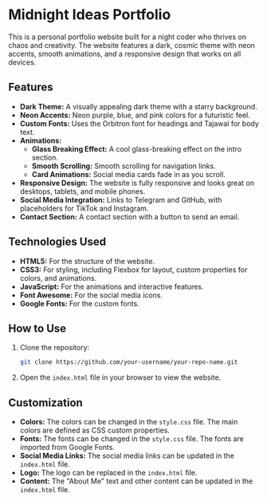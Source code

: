 # Midnight Ideas Portfolio

This is a personal portfolio website built for a night coder who thrives on chaos and creativity. The website features a dark, cosmic theme with neon accents, smooth animations, and a responsive design that works on all devices.

## Features

- **Dark Theme:** A visually appealing dark theme with a starry background.
- **Neon Accents:** Neon purple, blue, and pink colors for a futuristic feel.
- **Custom Fonts:** Uses the Orbitron font for headings and Tajawal for body text.
- **Animations:**
  - **Glass Breaking Effect:** A cool glass-breaking effect on the intro section.
  - **Smooth Scrolling:** Smooth scrolling for navigation links.
  - **Card Animations:** Social media cards fade in as you scroll.
- **Responsive Design:** The website is fully responsive and looks great on desktops, tablets, and mobile phones.
- **Social Media Integration:** Links to Telegram and GitHub, with placeholders for TikTok and Instagram.
- **Contact Section:** A contact section with a button to send an email.

## Technologies Used

- **HTML5:** For the structure of the website.
- **CSS3:** For styling, including Flexbox for layout, custom properties for colors, and animations.
- **JavaScript:** For the animations and interactive features.
- **Font Awesome:** For the social media icons.
- **Google Fonts:** For the custom fonts.

## How to Use

1. Clone the repository:
   ```bash
   git clone https://github.com/your-username/your-repo-name.git
   ```
2. Open the `index.html` file in your browser to view the website.

## Customization

- **Colors:** The colors can be changed in the `style.css` file. The main colors are defined as CSS custom properties.
- **Fonts:** The fonts can be changed in the `style.css` file. The fonts are imported from Google Fonts.
- **Social Media Links:** The social media links can be updated in the `index.html` file.
- **Logo:** The logo can be replaced in the `index.html` file.
- **Content:** The "About Me" text and other content can be updated in the `index.html` file.
